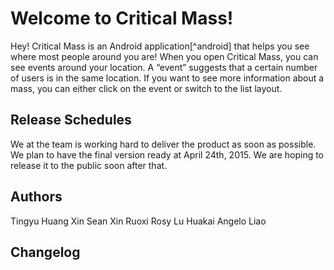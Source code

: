 Welcome to Critical Mass!
===================


Hey! Critical Mass is an Android application[^android] that helps you see where most people around you are! When you open Critical Mass, you can see events around your location. A “event” suggests that a certain number of users is in the same location. If you want to see more information about a mass, you can either click on the event or switch to the list layout. 



Release Schedules
-------------


We at the team is working hard to deliver the product as soon as possible. We plan to have the final version ready at April 24th, 2015. We are hoping to release it to the public soon after that. 



Authors
-------------

Tingyu Huang
Xin Sean Xin
Ruoxi Rosy Lu
Huakai Angelo Liao



Changelog 
-------------




